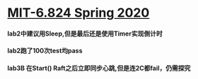 # [MIT-6.824 Spring 2020](https://pdos.csail.mit.edu/6.824/schedule.html)

####  lab2中建议用Sleep,但是最后还是使用Timer实现倒计时

####  lab2跑了100次test均pass

####  lab3B 在Start() Raft之后立即同步心跳,但是连2C都fail，仍需探究